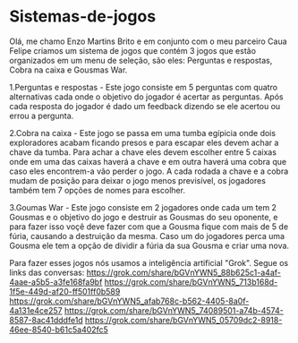 # Sistemas-de-jogos
Olá, me chamo Enzo Martins Brito e em conjunto com o meu parceiro Caua Felipe criamos um sistema de jogos que contém 3 jogos que estão organizados em um menu de seleção, são eles: Perguntas e respostas, Cobra na caixa e Gousmas War.

1.Perguntas e respostas - Este jogo consiste em 5 perguntas com quatro alternativas cada onde o objetivo do jogador é acertar as perguntas. Após cada resposta do jogador é dado um feedback 
dizendo se ele acertou ou errou a pergunta.

2.Cobra na caixa - Este jogo se passa em uma tumba egípicia onde dois exploradores acabam ficando presos e para escapar eles devem achar a chave da tumba. Para achar a chave eles devem escolher entre 5 caixas onde em uma das caixas haverá a chave e em outra haverá uma cobra que caso eles encontrem-a vão perder o jogo. A cada rodada a chave e a cobra mudam de posição para deixar o jogo menos previsível, os jogadores também tem 7 opções de nomes para escolher.

3.Goumas War - Este jogo consiste em 2 jogadores onde cada um tem 2 Gousmas e o objetivo do jogo e destruir as Gousmas do seu oponente, e para fazer isso voçê deve fazer com que a Gousma fique com mais de 5 de fúria, causando a destruição da mesma. Caso um do jogadores perca uma Gousma ele tem a opção de dividir a fúria da sua Gousma e criar uma nova.

Para fazer esses jogos nós usamos a inteligência artificial "Grok". Segue os links das conversas:
https://grok.com/share/bGVnYWN5_88b625c1-a4af-4aae-a5b5-a3fe168fa9bf
https://grok.com/share/bGVnYWN5_713b168d-1f5e-449d-af20-ff501ff0b589
https://grok.com/share/bGVnYWN5_afab768c-b562-4405-8a0f-4a131e4ce257
https://grok.com/share/bGVnYWN5_74089501-a74b-4574-8587-8ac41dddfe1d
https://grok.com/share/bGVnYWN5_05709dc2-8918-46ee-8540-b61c5a402fc5
